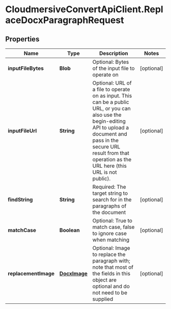 # CloudmersiveConvertApiClient.ReplaceDocxParagraphRequest

## Properties
Name | Type | Description | Notes
------------ | ------------- | ------------- | -------------
**inputFileBytes** | **Blob** | Optional: Bytes of the input file to operate on | [optional] 
**inputFileUrl** | **String** | Optional: URL of a file to operate on as input.  This can be a public URL, or you can also use the begin-editing API to upload a document and pass in the secure URL result from that operation as the URL here (this URL is not public). | [optional] 
**findString** | **String** | Required: The target string to search for in the paragraphs of the document | [optional] 
**matchCase** | **Boolean** | Optional: True to match case, false to ignore case when matching | [optional] 
**replacementImage** | [**DocxImage**](DocxImage.md) | Optional: Image to replace the paragraph with; note that most of the fields in this object are optional and do not need to be supplied | [optional] 


